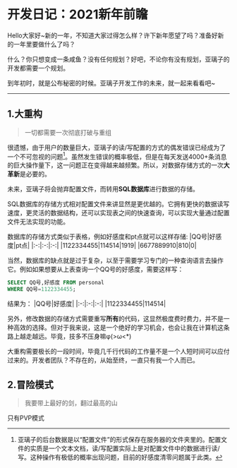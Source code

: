 # 开发日记：2021新年前瞻  
Hello大家好~新的一年，不知道大家过得怎么样？许下新年愿望了吗？准备好新的一年里要做什么了吗？

什么？你只想变成一条咸鱼？没有任何规划？好吧，不论你有没有规划，亚璃子的开发都需要一个规划。

到年初时，就是公布秘密的时候。亚璃子开发工作的未来，就一起来看看吧~
***
## 1.大重构
>一切都需要一次彻底打破与重组

很遗憾，由于用户的数量巨大，亚璃子的读/写配置的方式的偶发错误已经成为了一个不可忽视的问题[^读写配置]。虽然发生错误的概率极低，但是在每天发送4000+条消息的巨大操作量下，这一问题正在变得越来越频繁。所以，对数据存储方式的一次**大革新**是必要的。  

未来，亚璃子将会抛弃配置文件，而转用**SQL数据库**进行数据的存储。

SQL数据库的存储方式相对配置文件来讲显然是更优越的。它拥有更快的数据读写速度，更灵活的数据结构，还可以实现表之间的快速查询，可以实现大量通过配置文件无法实现的功能。

数据库的存储方式类似于表格，例如好感度和pt点就可以这样存储:
|QQ号|好感度|pt点|
|:-:|:-:|:-:|
|1122334455|114514|1919|
|6677889910|810|0|

当然，数据库的缺点就是过于复杂，以至于需要学习专门的一种查询语言去操作它。例如如果想要从上表查询一个QQ号的好感度，需要这样写：  
```sql
SELECT QQ号,好感度 FROM personal 
WHERE QQ号=1122334455;
```

结果为：
|QQ号|好感度|
|:-:|:-:|:-:|
|1122334455|114514|

另外，修改数据的存储方式需要重写**所有**的代码，这显然极度费时费力，并不是一种高效的选择。但对于我来说，这是一个绝好的学习机会，也会让我在计算机这条路上越走越远。毕竟，技多不压身嘛φ(>ω<*) 

大重构需要极长的一段时间，毕竟几千行代码的工作量不是一个人短时间可以应付过来的。开发者团队？不存在的，从始至终，一直只有我一个人而已。

## 2.冒险模式
>我要带上最好的剑，翻过最高的山

只有PVP模式

[^读写配置]:亚璃子的后台数据是以“配置文件”的形式保存在服务器的文件夹里的。配置文件的实质是一个文本文档，读/写配置实际上是对配置文件中的数据进行读/写。这种操作有极低的概率出现问题，目前的好感度清零问题属于此类。  

